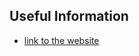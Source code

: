 ## Useful Information

- [link to the website](https://angelobattaglia.github.io/sys/site/index.html)
